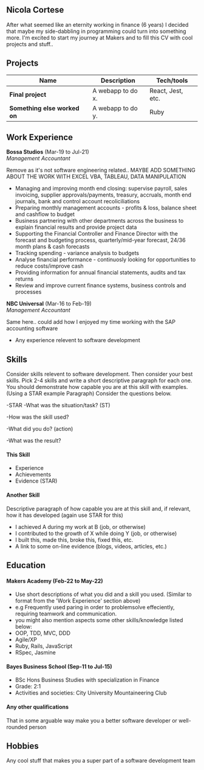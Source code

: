 ## Nicola Cortese

After what seemed like an eternity working in finance (6 years) I decided that maybe my side-dabbling in programming could turn into something more. I'm excited to start my journey at Makers and to fill this CV with cool projects and stuff.. 

## Projects

| Name                         | Description       | Tech/tools        |
| ---------------------------- | ----------------- | ----------------- |
| **Final project**            | A webapp to do x. | React, Jest, etc. |
| **Something else worked on** | A webapp to do y. | Ruby              |

## Work Experience

**Bossa Studios** (Mar-19 to Jul-21)  
_Management Accountant_

Remove as it's not software engineering related.. MAYBE ADD SOMETHING ABOUT THE WORK WITH EXCEL VBA, TABLEAU, DATA MANIPULATION

- Managing and improving month end closing: supervise payroll, sales invoicing, supplier approvals/payments, treasury, accruals, month end journals, bank and control account recoliciliations
- Preparing monthly management accounts - profits & loss, balance sheet and cashflow to budget
- Business partnering with other departments across the business to explain financial results and provide project data
- Supporting the Financial Controller and Finance Director with the forecast and budgeting process, quarterly/mid-year forecast, 24/36 month plans & cash forecasts
- Tracking spending - variance analysis to budgets
- Analyse financial performance - continuosly looking for opportunities to reduce costs/improve cash
- Providing information for annual financial statements, audits and tax returns
- Review and improve current finance systems, business controls and processes

**NBC Universal** (Mar-16 to Feb-19)  
_Management Accountant_

Same here.. could add how I enjoyed my time working with the SAP accounting software

- Any experience relevent to software development

## Skills

Consider skills relevent to software development. Then consider your best skills. Pick 2-4 skills and write a short descriptive paragraph for each one. You should demonstrate how capable you are at this skill with examples.
(Using a STAR example Paragraph) Consider the questions below.

-STAR
-What was the situation/task? (ST)

-How was the skill used?

-What did you do? (action)

-What was the result?


#### This Skill

- Experience
- Achievements
- Evidence (STAR)

#### Another Skill

Descriptive paragraph of how capable you are at this skill and, if relevant, how it has developed (again use STAR for this)

- I achieved A during my work at B (job, or otherwise)
- I contributed to the growth of X while doing Y (job, or otherwise)
- I built this, made this, broke this, fixed this, etc.
- A link to some on-line evidence (blogs, videos, articles, etc.)

## Education

#### Makers Academy (Feb-22 to May-22)
- Use short descriptions of what you did and a skill you used. (Similar to format from the 'Work Experience' section above)
- e.g Frequently used paring in order to problemsolve effeciently, requiring teamwork and communication.
- you might also mention aspects some other skills/knowledge listed below: 
- OOP, TDD, MVC, DDD
- Agile/XP
- Ruby, Rails, JavaScript
- RSpec, Jasmine

#### Bayes Business School (Sep-11 to Jul-15)

- BSc Hons Business Studies with specialization in Finance
- Grade: 2:1
- Activities and societies: City University Mountaineering Club

#### Any other qualifications

That in some arguable way make you a better software developer or well-rounded person

## Hobbies

Any cool stuff that makes you a super part of a software development team

